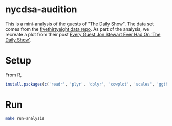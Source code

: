 # nycdsa-audition

This is a mini-analysis of the guests of "The Daily Show". The data set comes
from the [fivethirtyeight data repo](https://github.com/fivethirtyeight/data).
As part of the analysis, we recreate a plot from their post [Every Guest Jon Stewart Ever Had On ‘The Daily Show’](http://fivethirtyeight.com/datalab/every-guest-jon-stewart-ever-had-on-the-daily-show/).

# Setup
From R,
```r
install.packages(c('readr', 'plyr', 'dplyr', 'cowplot', 'scales', 'ggthemes'))
```

# Run
```bash
make run-analysis
```

